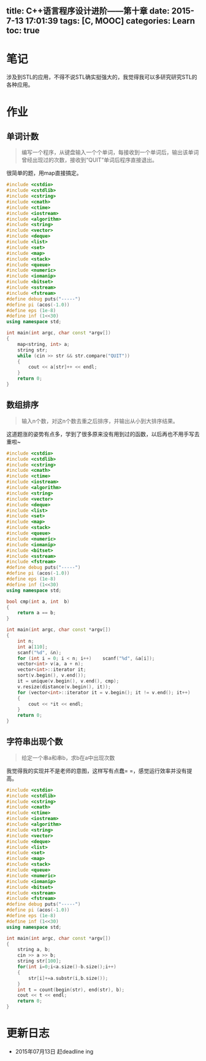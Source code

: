 title: C++语言程序设计进阶——第十章
date: 2015-7-13 17:01:39
tags: [C, MOOC]
categories: Learn
toc: true
---
# 笔记
涉及到STL的应用，不得不说STL确实挺强大的，我觉得我可以多研究研究STL的各种应用。

<!-- more -->

# 作业
## 单词计数
> 编写一个程序，从键盘输入一个个单词，每接收到一个单词后，输出该单词曾经出现过的次数，接收到“QUIT”单词后程序直接退出。

很简单的题，用map直接搞定。

```cpp
#include <cstdio>
#include <cstdlib>
#include <cstring>
#include <cmath>
#include <ctime>
#include <iostream>
#include <algorithm>
#include <string>
#include <vector>
#include <deque>
#include <list>
#include <set>
#include <map>
#include <stack>
#include <queue>
#include <numeric>
#include <iomanip>
#include <bitset>
#include <sstream>
#include <fstream>
#define debug puts("-----")
#define pi (acos(-1.0))
#define eps (1e-8)
#define inf (1<<30)
using namespace std;

int main(int argc, char const *argv[])
{
    map<string, int> a;
    string str;
    while (cin >> str && str.compare("QUIT"))
    {
        cout << a[str]++ << endl;
    }
    return 0;
}
```
## 数组排序
> 输入n个数，对这n个数去重之后排序，并输出从小到大排序结果。

这道题涨的姿势有点多，学到了很多原来没有用到过的函数，以后再也不用手写去重啦~

```cpp
#include <cstdio>
#include <cstdlib>
#include <cstring>
#include <cmath>
#include <ctime>
#include <iostream>
#include <algorithm>
#include <string>
#include <vector>
#include <deque>
#include <list>
#include <set>
#include <map>
#include <stack>
#include <queue>
#include <numeric>
#include <iomanip>
#include <bitset>
#include <sstream>
#include <fstream>
#define debug puts("-----")
#define pi (acos(-1.0))
#define eps (1e-8)
#define inf (1<<30)
using namespace std;

bool cmp(int a, int  b)
{
    return a == b;
}

int main(int argc, char const *argv[])
{
    int n;
    int a[110];
    scanf("%d", &n);
    for (int i = 0; i < n; i++)    scanf("%d", &a[i]);
    vector<int> v(a, a + n);
    vector<int>::iterator it;
    sort(v.begin(), v.end());
    it = unique(v.begin(), v.end(), cmp);
    v.resize(distance(v.begin(), it));
    for (vector<int>::iterator it = v.begin(); it != v.end(); it++)
    {
        cout << *it << endl;
    }
    return 0;
}
```
## 字符串出现个数
> 给定一个串a和串b，求b在a中出现次数

我觉得我的实现并不是老师的意图，这样写有点蠢= =，感觉运行效率并没有提高。

```cpp
#include <cstdio>
#include <cstdlib>
#include <cstring>
#include <cmath>
#include <ctime>
#include <iostream>
#include <algorithm>
#include <string>
#include <vector>
#include <deque>
#include <list>
#include <set>
#include <map>
#include <stack>
#include <queue>
#include <numeric>
#include <iomanip>
#include <bitset>
#include <sstream>
#include <fstream>
#define debug puts("-----")
#define pi (acos(-1.0))
#define eps (1e-8)
#define inf (1<<30)
using namespace std;

int main(int argc, char const *argv[])
{
    string a, b;
    cin >> a >> b;
    string str[100];
    for(int i=0;i<a.size()-b.size();i++)
    {
        str[i]+=a.substr(i,b.size());
    }
    int t = count(begin(str), end(str), b);
    cout << t << endl;
    return 0;
}
```
# 更新日志
- 2015年07月13日 赶deadline ing